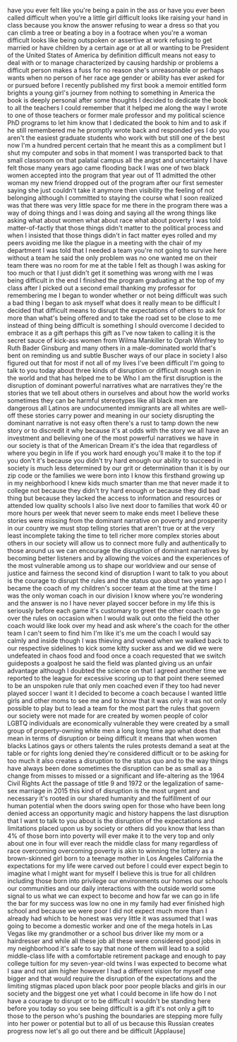 
have you ever felt like you&#39;re being a
pain in the ass or have you ever been
called difficult when you&#39;re a little
girl
difficult looks like raising your hand
in class because you know the answer
refusing to wear a dress so that you can
climb a tree or beating a boy in a
footrace when you&#39;re a woman difficult
looks like being outspoken or assertive
at work refusing to get married or have
children by a certain age or at all or
wanting to be President of the United
States of America by definition
difficult means not easy to deal with or
to manage characterized by causing
hardship or problems a difficult person
makes a fuss for no reason she&#39;s
unreasonable or perhaps wants when no
person of her race age gender or ability
has ever asked for or pursued before I
recently published my first book a
memoir entitled form brights a young
girl&#39;s journey from nothing to something
in America the book is deeply personal
after some thoughts I decided to
dedicate the book to all the teachers I
could remember that it helped me along
the way I wrote to one of those teachers
or former male professor and my
political science PhD programs to let
him know that I dedicated the book to
him and to ask if he still remembered me
he promptly wrote back and responded yes
I do you aren&#39;t the easiest graduate
students who work with but still one of
the best now I&#39;m a hundred percent
certain that he meant this as a
compliment
but I shut my computer and sobs in that
moment I was transported back to that
small classroom on that palatial campus
all the angst and uncertainty I have
felt those many years ago came flooding
back I was one of two black women
accepted into the program that year out
of 11 admitted the other woman my new
friend dropped out of the program after
our first semester saying she just
couldn&#39;t take it anymore
then visibility the feeling of not
belonging although I committed to
staying the course what I soon realized
was that there was very little space for
me there in the program there was a way
of doing things and I was doing and
saying all the wrong things
like asking what about women
what about race what about poverty I was
told matter-of-factly that those things
didn&#39;t matter to the political process
and when I insisted that those things
didn&#39;t in fact matter eyes rolled and my
peers avoiding me like the plague in a
meeting with the chair of my department
I was told that I needed a team you&#39;re
not going to survive here without a team
he said the only problem was no one
wanted me on their team there was no
room for me at the table I felt as
though I was asking for too much or that
I just didn&#39;t get it
something was wrong with me I was being
difficult in the end I finished the
program graduating at the top of my
class after I picked out a second email
thanking my professor for remembering me
I began to wonder whether or not being
difficult was such a bad thing I began
to ask myself what does it really mean
to be difficult I decided that difficult
means to disrupt the expectations of
others to ask for more than what&#39;s being
offered and to take the road set to be
close to me instead of thing being
difficult is something I should overcome
I decided to embrace it as a gift
perhaps this gift as I&#39;ve now taken to
calling it is the secret sauce of
kick-ass women from Wilma Mankiller to
Oprah Winfrey to Ruth Bader Ginsburg and
many others in a male-dominated world
that&#39;s bent on reminding us and subtle
Buscher ways of our place in society I
also figured out that for most if not
all of my lives
I&#39;ve been difficult I&#39;m going to talk to
you today about three kinds of
disruption or difficult nough seen in
the world and that has helped me to be
Who I am
the first disruption is the disruption
of dominant powerful narratives what are
narratives they&#39;re the stories that we
tell about others in ourselves and about
how the world works sometimes they can
be harmful stereotypes like all black
men are dangerous all Latinos are
undocumented immigrants are all whites
are well-off these stories carry power
and meaning in our society disrupting
the dominant narrative is not easy often
there&#39;s a rust to tamp down the new
story or to discredit it why because
it&#39;s at odds with the story we all have
an investment and believing one of the
most powerful narratives we have in our
society is that of the American Dream
it&#39;s the idea that regardless of where
you begin in life if you work hard
enough you&#39;ll make it to the top if you
don&#39;t it&#39;s because you didn&#39;t try hard
enough our ability to succeed in society
is much less determined by our grit or
determination than it is by our zip code
or the families we were born into I know
this firsthand
growing up in my neighborhood I knew
kids much smarter than me that never
made it to college not because they
didn&#39;t try hard enough or because they
did bad thing
but because they lacked the access to
information and resources or attended
low quality schools I also live next
door to families that work 40 or more
hours per week that never seem to make
ends meet
I believe these stories were missing
from the dominant narrative on poverty
and prosperity in our country we must
stop telling stories that aren&#39;t true or
at the very least incomplete taking the
time to tell richer more complex stories
about others in our society will allow
us to connect more fully and
authentically to those around us we can
encourage the disruption of dominant
narratives by becoming better listeners
and by allowing the voices and the
experiences of the most vulnerable among
us to shape our worldview and our sense
of justice and fairness the second kind
of disruption I want to talk to you
about is the courage to disrupt the
rules and the status quo about two years
ago I became the coach of my children&#39;s
soccer team at the time at the time I
was the only woman coach in our division
I know where you&#39;re wondering and the
answer is no I have never played soccer
before in my life this is seriously
before each game it&#39;s customary to greet
the other coach to go over the rules on
occasion when I would walk out onto the
field the other coach would like look
over my head and ask where&#39;s the coach
for the other team I can&#39;t seem to find
him I&#39;m like it&#39;s me um the coach I
would say calmly and
inside though I was thieving and vowed
when we walked back to our respective
sidelines to kick some kitty sucker ass
and we did we were undefeated in chaos
food and food once a coach requested
that we switch guideposts a goalpost
he said the field was planted giving us
an unfair advantage although I doubted
the science on that I agreed another
time we reported to the league for
excessive scoring up to that point there
seemed to be an unspoken rule that only
men coached even if they too had never
played soccer I want it I decided to
become a coach because I wanted little
girls and other moms to see me and to
know that it was only it was not only
possible to play but to lead a team for
the most part the rules that govern our
society were not made for are created by
women people of color LGBTQ individuals
are economically vulnerable they were
created by a small group of
property-owning white men a long long
time ago what does that mean in terms of
disruption or being difficult it means
that when women blacks Latinos gays or
others talents the rules protests demand
a seat at the table or for rights long
denied they&#39;re considered difficult or
to be asking for too much
it also creates a disruption to the
status quo and to the way things have
always been done
sometimes the disruption can be as small
as a change from misses to missed or a
significant and life-altering as the
1964 Civil Rights Act the passage of
title 9 and 1972 or the legalization of
same-sex marriage in 2015 this kind of
disruption is the most urgent and
necessary
it&#39;s rooted in our shared humanity and
the fulfillment of our human potential
when the doors swing open for those who
have been long denied access an
opportunity magic and history happens
the last disruption that I want to talk
to you about is the disruption of the
expectations and limitations placed upon
us by society or others did you know
that less than 4% of those born into
poverty will ever make it to the very
top and only about one in four will ever
reach the middle class for many
regardless of race overcoming overcoming
poverty is akin to winning the lottery
as a brown-skinned girl born to a
teenage mother in Los Angeles California
the expectations for my life were carved
out before I could ever expect begin to
imagine what I might want for myself I
believe this is true for all children
including those born into privilege our
environments our homes our schools our
communities and our daily interactions
with the outside world some signal to us
what we can expect to become and how far
we can go in life the bar for my success
was low no one in my family had ever
finished high school and because we were
poor I did not expect much more than I
already had which to be honest was very
little it was assumed that I was going
to become a domestic worker and one of
the mega hotels in Las Vegas like my
grandmother or a school bus driver like
my mom or a hairdresser and while all
these job all these were considered good
jobs in my neighborhood it&#39;s safe to say
that none of them will lead to a solid
middle-class life with a comfortable
retirement package and enough to pay
college tuition for my seven-year-old
twins I was expected to become what I
saw and not aim higher however I had a
different vision for myself one bigger
and that would require the disruption of
the expectations and the limiting
stigmas placed upon
black poor poor people blacks and girls
in our society and the biggest one yet
what I could become in life how do I not
have a courage to disrupt or to be
difficult I wouldn&#39;t be standing here
before you today so you see being
difficult is a gift it&#39;s not only a gift
to those to the person who&#39;s pushing the
boundaries are stepping more fully into
her power or potential but to all of us
because this Russian creates progress
now let&#39;s all go out there and be
difficult
[Applause]
